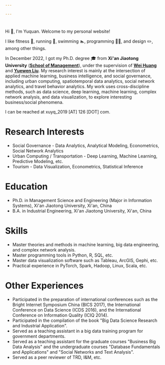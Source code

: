 ```yaml
---

---
```

<!-- http://ibids.cn -->
# 
Hi :wave:, I'm Yuquan. Welcome to my personal website!

I like fitness :muscle:, running :running:, swimming :swimmer:, programming :man_technologist:, and 
 design :pencil2:, among other things.
<!-- graphic -->


In December 2022, I got my Ph.D. degree :mortar_board: from **Xi'an Jiaotong University** (**[School of Management](https://som.xjtu.edu.cn)**), 
under the supervision of 
**[Wei Huang](https://www.sustech.edu.cn/zh/faculties/weihuangwayne.html)** and **[Yuewen Liu](https://som.xjtu.edu.cn/info/1014/3597.htm)**. 
My research interest is mainly at the intersection of applied machine learning, business intelligence, and social governance, including urban computing, 
spatiotemporal data analytics, social network analytics, and travel behavior analytics. 
My work uses cross-discipline methods, such as data science, deep learning, machine learning, complex network analysis, 
and data visualization, to explore interesting business/social phenomena.

I can be reached at xuyq_2019 [AT] 126 [DOT] com.


# Research Interests

- Social Governance - Data Analytics, Analytical Modeling, Econometrics, Social Network Analytics
- Urban Computing / Transportation - Deep Learning, Machine Learning, Predictive Modeling, etc.
- Tourism - Data Visualization, Econometrics, Statistical Inference
<!-- - Business Artificial Intelligence -  -->

# Education

- Ph.D. in Management Science and Engineering (Major in Information Systems), Xi'an Jiaotong University, Xi'an, China
- B.A. in Industrial Engineering, Xi'an Jiaotong University, Xi'an, China

# Skills
- Master theories and methods in machine learning, big data engineering, and complex network analysis.
- Master programming tools in Python, R, SQL,  etc.	
- Master data visualization software such as Tableau, ArcGIS, Gephi, etc.
- Practical experience in PyTorch, Spark, Hadoop, Linux, Scala, etc.

# Other Experiences
- Participated in the preparation of international conferences such as the Bright Internet Symposium China (BICS 2017), the International Conference on Data Science (ICDS 2016), and the International Conference on Information Quality (ICIQ 2014).
- Participated in the compilation of the book "Big Data Science Research and Industrial Application".
- Served as a teaching assistant in a big data training program for government departments.
- Served as a teaching assistant for the graduate courses "Business Big Data Analysis" and the undergraduate courses "Database Fundamentals and Applications" and "Social Networks and Text Analysis".
- Served as a peer reviewer of TRD, I&M, etc.


<!-- # Hobbies -->
<!-- There are top 10 TV shows I like to watch: -->
<!-- These are my top 10 favorite TV shows to watch：
1. [武林外传](https://movie.douban.com/subject/3882715/)
2. [地下交通站](https://movie.douban.com/subject/2133474/)
3. [大明王朝1566](https://movie.douban.com/subject/2210001/)
4. [Yes, Prime Minister](https://movie.douban.com/subject/1441948/)
5. [Yes Minister](https://movie.douban.com/subject/4937405/)
6. [琅琊榜](https://movie.douban.com/subject/25754848/)
7. [胜者即是正义 リーガル・ハイ](https://movie.douban.com/subject/10491666/)
8. [非自然死亡 アンナチュラル](https://movie.douban.com/subject/27140017/)
9. [神探夏洛克 Sherlock](https://movie.douban.com/subject/3986493/)
10. [虹猫蓝兔七侠传](https://movie.douban.com/subject/3204594/) -->


